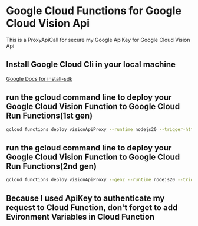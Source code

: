 # Google Cloud Functions for Google Cloud Vision Api

This is a ProxyApiCall for secure my Google ApiKey for Google Cloud Vision Api

## Install Google Cloud Cli in your local machine

[Google Docs for install-sdk](https://cloud.google.com/sdk/docs/install-sdk)

## run the gcloud command line to deploy your Google Cloud Vision Function to Google Cloud Run Functions(1st gen)

```bash
gcloud functions deploy visionApiProxy --runtime nodejs20 --trigger-http --allow-unauthenticated
```

## run the gcloud command line to deploy your Google Cloud Vision Function to Google Cloud Run Functions(2nd gen)

```bash
gcloud functions deploy visionApiProxy --gen2 --runtime nodejs20 --trigger-http --allow-unauthenticated
```

## Because I used ApiKey to authenticate my request to Cloud Function, don't forget to add Evironment Variables in Cloud Function
